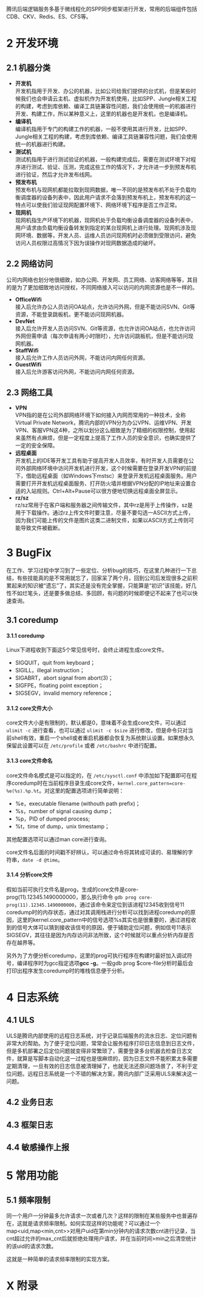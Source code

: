 腾讯后端逻辑服务多基于微线程化的SPP同步框架进行开发，常用的后端组件包括CDB、CKV、Redis、ES、CFS等。

# 2 开发环境

## 2.1 机器分类
- **开发机**  
开发机指用于开发、办公的机器，比如公司给我们提供的台式机，但是某些时候我们也会申请云主机、虚拟机作为开发机使用，比如SPP、Jungle相关工程的构建，考虑到库依赖、编译工具链兼容性问题，我们会使用统一的机器进行开发、构建工作，所以某种意义上，这里的机器也是开发机，也是编译机。
- **编译机**  
编译机指用于专门的构建工作的机器，一般不使用其进行开发，比如SPP、Jungle相关工程的构建，考虑到库依赖、编译工具链兼容性问题，我们会使用统一的机器进行构建。
- **测试机**  
测试机指用于进行测试验证的机器，一般构建完成后，需要在测试环境下对程序进行测试、验证、压测，完成这些工作的情况下，才允许进一步到预发布机进行验证，然后才允许发布线网。
- **预发布机**  
预发布机与现网机都能拉取到现网数据，唯一不同的是预发布机不处于负载均衡调度器的设备列表中，因此用户请求不会落到预发布机上，预发布机的这一特点可以使我们验证现网配置环境下、网络环境下程序是否工作正常。
- **现网机**  
现网机指生产环境下的机器，现网机处于负载均衡设备调度器的设备列表中，用户请求由负载均衡设备转发到指定的某台现网机上进行处理。现网机涉及现网环境、数据等，开发人员、运维人员访问现网机时必须做到受限访问，避免访问人员权限过高情况下因为误操作对现网数据造成的破坏。

## 2.2 网络访问
公司内网络也划分地很细致，如办公网、开发网、员工网络、访客网络等等，其目的是为了更加细致地访问授权，不同网络接入可以访问的内网资源也是不一样的。

- **OfficeWifi**  
接入后允许办公人员访问OA站点，允许访问外网，但是不能访问SVN、Git等资源，不能登录跳板机，更不能访问现网机器。
- **DevNet**  
接入后允许开发人员访问SVN、Git等资源，也允许访问OA站点，也允许访问外网但需申请（每次申请有两小时限时），允许访问跳板机，但是不能访问现网机器。
- **StaffWifi**  
接入后允许工作人员访问外网，不能访问内网任何资源。
- **GuestWifi**  
接入后允许游客访问外网，不能访问内网任何资源。

## 2.3 网络工具
- **VPN**  
VPN指的是在公司外部网络环境下如何接入内网而常用的一种技术，全称Virtual Private Network，腾讯内部的VPN分为办公VPN、运维VPN、开发VPN、客服VPN这4种，之所以划分这么细致是为了精细的权限控制，使用起来虽然有点麻烦，但是一定程度上提高了工作人员的安全意识，也确实提供了一定的安全保障。
- **远程桌面**  
开发机上的IDE等开发工具有助于提高开发人员效率，有时开发人员需要在公司外部网络环境中访问开发机进行开发，这个时候需要在登录开发VPN的前提下，借助远程桌面（如Windows下mstsc）来登录开发机远程桌面服务。用户需要打开开发机远程桌面服务、打开防火墙并根据VPN分配的IP地址来设置合适的入站规则。Ctrl+Alt+Pause可以很方便地切换远程桌面全屏显示。
- **rz/sz**  
rz/sz常用于在客户端和服务器之间传输文件，其中rz是用于上传操作，sz是用于下载操作。通过rz上传文件时要注意，尽量不要勾选一ASCII方式上传，因为我们可能上传的文件是图片这类二进制文件，如果以ASCII方式上传则可能导致文件被截断。

# 3 BugFix
在工作、学习过程中学习到了一些定位、分析bug的技巧，在这里几种进行一下总结，有些技能真的是不常用就忘了，回家呆了两个月，回到公司后发现很多之前积累起来的知识被“遗忘”了，其实还是没有完全掌握，只能算是“初识”该技能，好几性不如烂笔头，还是要多做总结、多回顾，有问题的时候即便记不起来了也可以快速查询。

## 3.1 coredump
#### 3.1.1 coredump
Linux下进程收到下面这5个常见信号时，会终止进程生成core文件。
- SIGQUIT，quit from keyboard；
- SIGILL，illegal instruction；
- SIGABRT，abort signal from abort(3)；
- SIGFPE，floating point exception；
- SIGSEGV，invalid memory reference；

#### 3.1.2 core文件大小
core文件大小是有限制的，默认都是0，意味着不会生成core文件，可以通过 ```ulimit -c``` 进行查看，也可以通过 ```ulimit -c $size``` 进行修改，但是命令只对当前shell有效，重启一个shell或者重启机器都会恢复为系统默认设置。如果想永久保留此设置可以在 ```/etc/profile``` 或者 ```/etc/bashrc``` 中进行配置。

#### 3.1.3 core文件命名
core文件命名模式是可以指定的，在 ```/etc/sysctl.conf``` 中添加如下配置即可在程序coredump时在当前程序目录生成core文件，```kernel.core_pattern=core-%e(%s).%p.%t```。对这里的配置选项进行简单说明：

- %e，executable filename (withouth path prefix)；
- %s，number of signal causing dump；
- %p，PID of dumped process;
- %t，time of dump，unix timestamp；

其他配置选项可以通过man core进行查询。

core文件名后面的时间戳不好辨认，可以通过命令将其转成可读的、易理解的字符串，```date -d @time```。

#### 3.1.4 分析core文件
假如当前可执行文件名是prog，生成的core文件是core-prog(11).12345.1490000000，那么执行命令 `gdb prog core-prog(11).12345.1490000000`，通过该命令来定位到该进程12345收到信号11 coredump时的内存状态，通过对其调用栈进行分析可以找到进程coredump的原因，这里的kernel.core_pattern中的信号选项%s其实也是很重要的，通过进程收到的信号大体可以猜到接收该信号的原因，便于辅助定位问题，例如信号11表示SIGSEGV，其往往是因为内存访问非法所致，这个时候就可以重点分析内存是否存在越界等。

另外为了方便分析coredump，这里的prog可执行程序在构建时最好加入调试符号，编译程序时为gcc指定选项**gcc -g**。一般gdb prog $core-file分析时最后会打印出程序发生coredump时的堆栈信息便于分析。

# 4 日志系统

## 4.1 ULS
ULS是腾讯内部使用的远程日志系统，对于记录后端服务的流水日志、定位问题有非常大的帮助。为了便于定位问题，常常会让服务程序打印日志信息到日志文件，但是多机部署之后定位问题就变得非常繁琐了，需要登录多台机器去检查日志文件，就算是写脚本自动化这一过程也是很麻烦的，因为日志文件不能积累太多需要定期清理，一旦有效的日志信息被清理掉了，也就无法还原问题场景了，不利于定位问题。远程日志系统是一个不错的解决方案，腾讯内部广泛采用ULS来解决这一问题。

## 4.2 业务日志

## 4.3 框架日志

## 4.4 敏感操作上报

# 5 常用功能

## 5.1 频率限制
同一个用户一分钟最多允许请求一次或者几次？这样的限制在某些服务中也普遍存在，这就是请求频率限制。如何实现这样的功能呢？可以通过一个map<uid,map<min,cnt>>对用户uid在第min分钟内的请求次数cnt进行记录，当cnt超过允许的max_cnt后就拒绝处理用户请求，并在当前时间>min之后清空统计的该uid的请求次数。

这就是一种简单的请求频率限制的实现方案。

# X 附录




